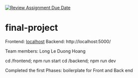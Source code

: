 [![Review Assignment Due Date](https://classroom.github.com/assets/deadline-readme-button-24ddc0f5d75046c5622901739e7c5dd533143b0c8e959d652212380cedb1ea36.svg)](https://classroom.github.com/a/iuze45af)
# final-project

Frontend: [localhost](http://localhost:3000/)
Backend: http://localhost:5000/

Team members:
Long Le
Duong Hoang

cd /frontend; npm run start
cd /backend; npm run dev

Completed the first Phases: boilerplate for Front and Back end
